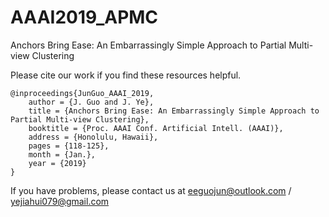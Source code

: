 # AAAI2019_APMC
Anchors Bring Ease: An Embarrassingly Simple Approach to Partial Multi-view Clustering


Please cite our work if you find these resources helpful.

    @inproceedings{JunGuo_AAAI_2019,
        author = {J. Guo and J. Ye},
        title = {Anchors Bring Ease: An Embarrassingly Simple Approach to Partial Multi-view Clustering},
        booktitle = {Proc. AAAI Conf. Artificial Intell. (AAAI)},  
        address = {Honolulu, Hawaii},  
        pages = {118-125},  
        month = {Jan.},
        year = {2019}
    }

If you have problems, please contact us at eeguojun@outlook.com / yejiahui079@gmail.com
